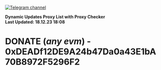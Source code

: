 [![Telegram channel](https://img.shields.io/endpoint?url=https://runkit.io/damiankrawczyk/telegram-badge/branches/master?url=https://t.me/n4z4v0d)](https://t.me/n4z4v0d) 

**Dynamic Updates Proxy List with Proxy Checker**  
**Last Updated: 18.12.23 18:08**

# DONATE (_any evm_) - 0xDEADf12DE9A24b47Da0a43E1bA70B8972F5296F2
